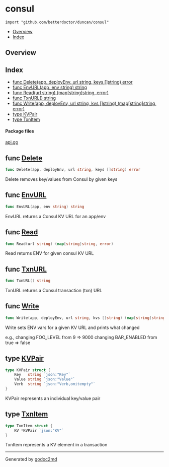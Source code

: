 

# consul
`import "github.com/betterdoctor/duncan/consul"`

* [Overview](#pkg-overview)
* [Index](#pkg-index)

## <a name="pkg-overview">Overview</a>



## <a name="pkg-index">Index</a>
* [func Delete(app, deployEnv, url string, keys []string) error](#Delete)
* [func EnvURL(app, env string) string](#EnvURL)
* [func Read(url string) (map[string]string, error)](#Read)
* [func TxnURL() string](#TxnURL)
* [func Write(app, deployEnv, url string, kvs []string) (map[string]string, error)](#Write)
* [type KVPair](#KVPair)
* [type TxnItem](#TxnItem)


#### <a name="pkg-files">Package files</a>
[api.go](/src/github.com/betterdoctor/duncan/consul/api.go) 





## <a name="Delete">func</a> [Delete](/src/target/api.go?s=2849:2909#L114)
``` go
func Delete(app, deployEnv, url string, keys []string) error
```
Delete removes key/values from Consul by given keys



## <a name="EnvURL">func</a> [EnvURL](/src/target/api.go?s=4062:4097#L160)
``` go
func EnvURL(app, env string) string
```
EnvURL returns a Consul KV URL for an app/env



## <a name="Read">func</a> [Read](/src/target/api.go?s=535:583#L20)
``` go
func Read(url string) (map[string]string, error)
```
Read returns ENV for given consul KV URL



## <a name="TxnURL">func</a> [TxnURL](/src/target/api.go?s=4250:4270#L166)
``` go
func TxnURL() string
```
TxnURL returns a Consul transaction (txn) URL



## <a name="Write">func</a> [Write](/src/target/api.go?s=1333:1412#L52)
``` go
func Write(app, deployEnv, url string, kvs []string) (map[string]string, error)
```
Write sets ENV vars for a given KV URL and prints what changed

e.g.,
changing FOO_LEVEL from 9 => 9000
changing BAR_ENABLED from true => false




## <a name="KVPair">type</a> [KVPair](/src/target/api.go?s=373:489#L13)
``` go
type KVPair struct {
    Key   string `json:"Key"`
    Value string `json:"Value"`
    Verb  string `json:"Verb,omitempty"`
}
```
KVPair represents an individual key/value pair










## <a name="TxnItem">type</a> [TxnItem](/src/target/api.go?s=274:321#L8)
``` go
type TxnItem struct {
    KV *KVPair `json:"KV"`
}
```
TxnItem represents a KV element in a transaction














- - -
Generated by [godoc2md](http://godoc.org/github.com/davecheney/godoc2md)

